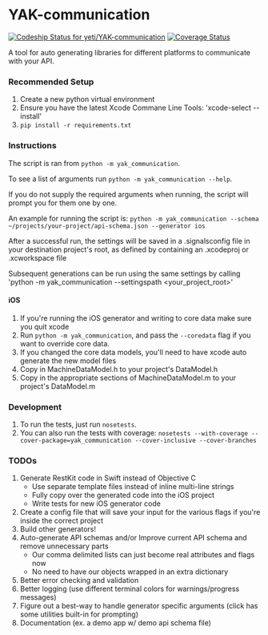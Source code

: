 YAK-communication
==========================

[ ![Codeship Status for yeti/YAK-communication](https://codeship.com/projects/d2fa74a0-01ab-0133-75b8-2226f6cba81b/status?branch=master)](https://codeship.com/projects/88715)
[ ![Coverage Status](https://coveralls.io/repos/yeti/YAK-communication/badge.svg?branch=HEAD&t=YrPM9o)](https://coveralls.io/r/yeti/YAK-communication?branch=HEAD)

A tool for auto generating libraries for different platforms to communicate with your API. 

### Recommended Setup

1. Create a new python virtual environment
2. Ensure you have the latest Xcode Commane Line Tools: 'xcode-select --install'
3. `pip install -r requirements.txt`



### Instructions

The script is ran from `python -m yak_communication`.

To see a list of arguments run `python -m yak_communication --help`.

If you do not supply the required arguments when running, the script will prompt you for them one by one.

An example for running the script is: `python -m yak_communication --schema ~/projects/your-project/api-schema.json --generator ios`

After a successful run, the settings will be saved in a .signalsconfig file in your destination project's root, as defined by containing an .xcodeproj or .xcworkspace file

Subsequent generations can be run using the same settings by calling 'python -m yak_communication --settingspath <your_project_root>'

#### iOS

1. If you're running the iOS generator and writing to core data make sure you quit xcode
2. Run `python -m yak_communication`, and pass the `--coredata` flag if you want to override core data.
3. If you changed the core data models, you'll need to have xcode auto generate the new model files
4. Copy in MachineDataModel.h to your project's DataModel.h
5. Copy in the appropriate sections of MachineDataModel.m to your project's DataModel.m


### Development

1. To run the tests, just run `nosetests`.
2. You can also run the tests with coverage: `nosetests --with-coverage --cover-package=yak_communication --cover-inclusive --cover-branches`


### TODOs

1. Generate RestKit code in Swift instead of Objective C
    * Use separate template files instead of inline multi-line strings
    * Fully copy over the generated code into the iOS project
    * Write tests for new iOS generator code
2. Create a config file that will save your input for the various flags if you're inside the correct project
3. Build other generators!
4. Auto-generate API schemas and/or Improve current API schema and remove unnecessary parts
    * Our comma delimited lists can just become real attributes and flags now
    * No need to have our objects wrapped in an extra dictionary
5. Better error checking and validation
6. Better logging (use different terminal colors for warnings/progress messages)
7. Figure out a best-way to handle generator specific arguments (click has some utilities built-in for prompting)
8. Documentation (ex. a demo app w/ demo api schema file)